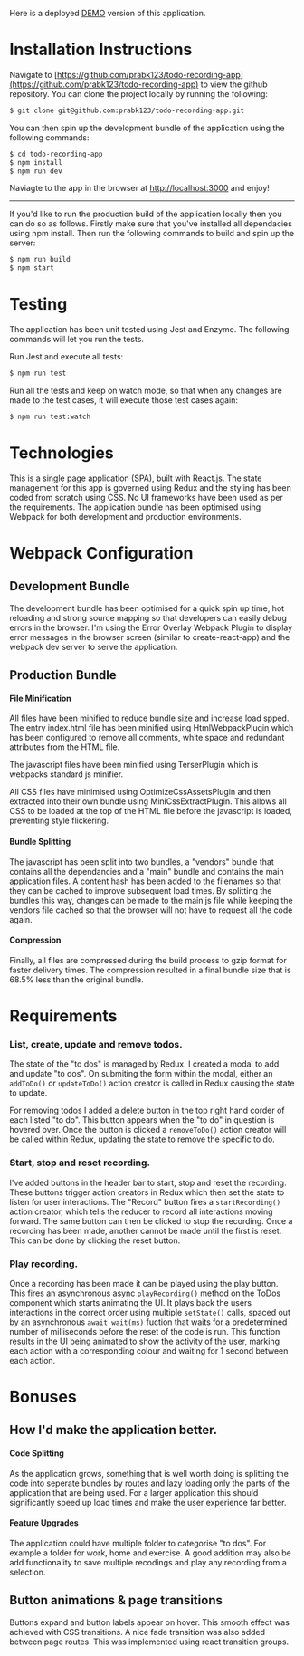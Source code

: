 Here is a deployed [DEMO](http://todo.prabodhkakodkar.com) version of this application.

# Installation Instructions

Navigate to [https://github.com/prabk123/todo-recording-app](https://github.com/prabk123/todo-recording-app) to view the github repository. You can clone the project locally by running the following:

```zsh
$ git clone git@github.com:prabk123/todo-recording-app.git
```

You can then spin up the development bundle of the application using the following commands:

```zsh
$ cd todo-recording-app
$ npm install
$ npm run dev
```

Naviagte to the app in the browser at [http://localhost:3000](http://localhost:3000) and enjoy!

---

If you'd like to run the production build of the application locally then you can do so as follows. Firstly make sure that you've installed all dependacies using npm install. Then run the following commands to build and spin up the server:

```zsh
$ npm run build
$ npm start
```

# Testing

The application has been unit tested using Jest and Enzyme. The following commands will let you run the tests.

Run Jest and execute all tests:

```zsh
$ npm run test
```

Run all the tests and keep on watch mode, so that when any changes are made to the test cases, it will execute those test cases again:

```zsh
$ npm run test:watch
```

# Technologies

This is a single page application (SPA), built with React.js. The state management for this app is governed using Redux and the styling has been coded from scratch using CSS. No UI frameworks have been used as per the requirements. The application bundle has been optimised using Webpack for both development and production environments.

# Webpack Configuration

## Development Bundle

The development bundle has been optimised for a quick spin up time, hot reloading and strong source mapping so that developers can easily debug errors in the browser. I'm using the Error Overlay Webpack Plugin to display error messages in the browser screen (similar to create-react-app) and the webpack dev server to serve the application.

## Production Bundle

#### File Minification

All files have been minified to reduce bundle size and increase load spped. The entry index.html file has been minified using HtmlWebpackPlugin which has been configured to remove all comments, white space and redundant attributes from the HTML file.

The javascript files have been minified using TerserPlugin which is webpacks standard js minifier.

All CSS files have minimised using OptimizeCssAssetsPlugin and then extracted into their own bundle using MiniCssExtractPlugin. This allows all CSS to be loaded at the top of the HTML file before the javascript is loaded, preventing style flickering.

#### Bundle Splitting

The javascript has been split into two bundles, a "vendors" bundle that contains all the dependancies and a "main" bundle and contains the main application files. A content hash has been added to the filenames so that they can be cached to improve subsequent load times. By splitting the bundles this way, changes can be made to the main js file while keeping the vendors file cached so that the browser will not have to request all the code again.

#### Compression

Finally, all files are compressed during the build process to gzip format for faster delivery times. The compression resulted in a final bundle size that is 68.5% less than the original bundle.

# Requirements

### List, create, update and remove todos.

The state of the "to dos" is managed by Redux. I created a modal to add and update "to dos". On submiting the form within the modal, either an `addToDo()` or `updateToDo()` action creator is called in Redux causing the state to update.

For removing todos I added a delete button in the top right hand corder of each listed "to do". This button appears when the "to do" in question is hovered over. Once the button is clicked a `removeToDo()` action creator will be called within Redux, updating the state to remove the specific to do.

### Start, stop and reset recording.

I've added buttons in the header bar to start, stop and reset the recording. These buttons trigger action creators in Redux which then set the state to listen for user interactions. The "Record" button fires a `startRecording()` action creator, which tells the reducer to record all interactions moving forward. The same button can then be clicked to stop the recording. Once a recording has been made, another cannot be made until the first is reset. This can be done by clicking the reset button.

### Play recording.

Once a recording has been made it can be played using the play button. This fires an asynchronous async `playRecording()` method on the ToDos component which starts animating the UI. It plays back the users interactions in the correct order using multiple `setState()` calls, spaced out by an asynchronous `await wait(ms)` fuction that waits for a predetermined number of milliseconds before the reset of the code is run. This function results in the UI being animated to show the activity of the user, marking each action with a corresponding colour and waiting for 1 second between each action.

# Bonuses

## How I'd make the application better.

#### Code Splitting

As the application grows, something that is well worth doing is splitting the code into seperate bundles by routes and lazy loading only the parts of the application that are being used. For a larger application this should significantly speed up load times and make the user experience far better.

#### Feature Upgrades

The application could have multiple folder to categorise "to dos". For example a folder for work, home and exercise. A good addition may also be add functionality to save multiple recodings and play any recording from a selection.

## Button animations & page transitions

Buttons expand and button labels appear on hover. This smooth effect was achieved with CSS transitions. A nice fade transition was also added between page routes. This was implemented using react transition groups.
